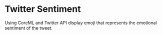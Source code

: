 # Twitter Sentiment

Using CoreML and Twitter API display emoji that represents the emotional sentiment of the tweet.
